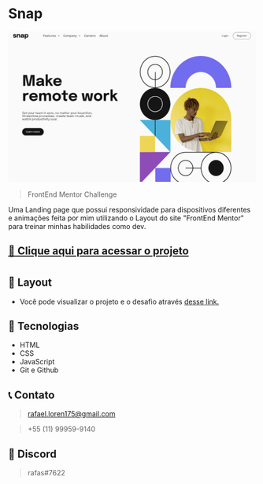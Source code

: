 # Snap
 
![preview](./.github/preview.png)

> FrontEnd Mentor Challenge

Uma Landing page que possui responsividade para dispositivos diferentes e animações feita por mim utilizando o Layout do site "FrontEnd Mentor" para treinar minhas habilidades como dev.


## [🔗 Clique aqui para acessar o projeto](https://loren175.github.io/snap)

#

## 📕 Layout
- Você pode visualizar o projeto e o desafio através [desse link.](https://www.frontendmentor.io/challenges/intro-section-with-dropdown-navigation-ryaPetHE5)

## 🚀 Tecnologias

- HTML
- CSS
- JavaScript
- Git e Github

## 📞 Contato

>rafael.loren175@gmail.com

>+55 (11) 99959-9140


## 👾 Discord

>rafas#7622